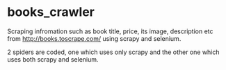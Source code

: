 # books_crawler
Scraping infromation such as book title, price, its image, description etc from http://books.toscrape.com/ using scrapy and selenium.


2 spiders are coded, one which uses only scrapy and the other one which uses both scrapy and selenium.
